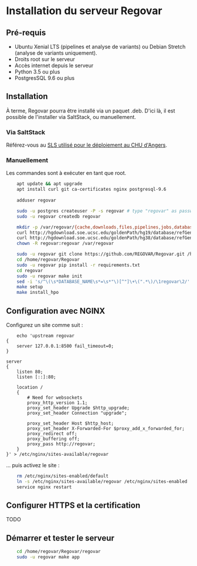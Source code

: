 
# Installation du serveur Regovar

## Pré-requis

 * Ubuntu Xenial LTS (pipelines et analyse de variants) ou Debian Stretch (analyse de variants uniquement).
 * Droits root sur le serveur
 * Accès internet depuis le serveur
 * Python 3.5 ou plus
 * PostgresSQL 9.6 ou plus

## Installation

À terme, Regovar pourra être installé via un paquet .deb. D'ici là, il est possible de l'installer via SaltStack, ou manuellement.

### Via SaltStack

Référez-vous au [SLS utilisé pour le déploiement au CHU d'Angers](https://github.com/REGOVAR/ServerConfiguration/blob/master/regovar/init.sls).

### Manuellement

Les commandes sont à exécuter en tant que root.

```sh
    apt update && apt upgrade
    apt install curl git ca-certificates nginx postgresql-9.6
	
    adduser regovar

    sudo -u postgres createuser -P -s regovar # type "regovar" as password
    sudo -u regovar createdb regovar

    mkdir -p /var/regovar/{cache,downloads,files,pipelines,jobs,databases/hg19,databases/hg38}
	curl http://hgdownload.soe.ucsc.edu/goldenPath/hg19/database/refGene.txt.gz | gunzip > /var/regovar/databases/hg19/refGene.txt:
    curl http://hgdownload.soe.ucsc.edu/goldenPath/hg38/database/refGene.txt.gz | gunzip > /var/regovar/databases/hg38/refGene.txt:
	chown -R regovar:regovar /var/regovar

    sudo -u regovar git clone https://github.com/REGOVAR/Regovar.git /home/regovar/Regovar
	cd /home/regovar/Regovar
    sudo -u regovar pip install -r requirements.txt
    cd regovar
    sudo -u regovar make init
	sed -i 's/^\(\s*DATABASE_NAME\s*=\s*"\)[^"]\+\(".*\)/\1regovar\2/' config.py
    make setup
    make install_hpo
```

## Configuration avec NGINX

Configurez un site comme suit :

```nginx
    echo 'upstream regovar
{
    server 127.0.0.1:8500 fail_timeout=0;
}

server
{
    listen 80;
    listen [::]:80;

    location / 
    {
        # Need for websockets
        proxy_http_version 1.1;
        proxy_set_header Upgrade $http_upgrade;
        proxy_set_header Connection "upgrade";

        proxy_set_header Host $http_host;
        proxy_set_header X-Forwarded-For $proxy_add_x_forwarded_for;
        proxy_redirect off;
        proxy_buffering off;
        proxy_pass http://regovar;
    }
}' > /etc/nginx/sites-available/regovar
```

… puis activez le site :

```sh
    rm /etc/nginx/sites-enabled/default
    ln -s /etc/nginx/sites-available/regovar /etc/nginx/sites-enabled
    service nginx restart
```

## Configurer HTTPS et la certification

TODO

## Démarrer et tester le serveur


```sh
    cd /home/regovar/Regovar/regovar
    sudo -u regovar make app
```
